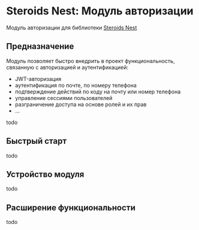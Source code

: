 # Steroids Nest: Модуль авторизации

Модуль авторизации для библиотеки [Steroids Nest](https://github.com/steroids/nest)

## Предназначение

Модуль позволяет быстро внедрить в проект функциональность, связанную с авторизацией и аутентификацией:
- JWT-авторизация
- аутентификация по почте, по номеру телефона
- подтверждение действий по коду на почту или номер телефона
- управление сессиями пользователей
- разграничение доступа на основе ролей и их прав
- ...

todo

## Быстрый старт

todo

## Устройство модуля

todo

## Расширение функциональности

todo
